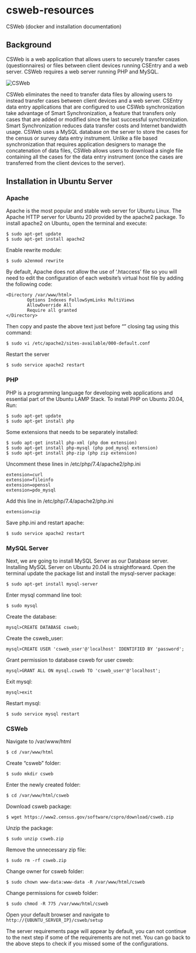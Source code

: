 # csweb-resources
CSWeb (docker and installation documentation)

## Background
CSWeb is a web application that allows users to securely transfer cases (questionnaires) or files between client devices running CSEntry and a web server. CSWeb requires a web server running PHP and MySQL. 

![CSWeb](https://www.csprousers.org/help/CSWeb/synchronization_flow.png)

CSWeb eliminates the need to transfer data files by allowing users to instead transfer cases between client devices and a web server. CSEntry data entry applications that are configured to use CSWeb synchronization take advantage of Smart Synchronization, a feature that transfers only cases that are added or modified since the last successful synchronization. Smart Synchronization reduces data transfer costs and Internet bandwidth usage.
CSWeb uses a MySQL database on the server to store the cases for the census or survey data entry instrument. Unlike a file based synchronization that requires application designers to manage the concatenation of data files, CSWeb allows users to download a single file containing all the cases for the data entry instrument (once the cases are transferred from the client devices to the server).

## Installation in Ubuntu Server
### Apache
Apache is the most popular and stable web server for Ubuntu Linux. The Apache HTTP server for Ubuntu 20 provided by the apache2 package. To install apache2 on Ubuntu, open the terminal and execute:
```
$ sudo apt-get update
$ sudo apt-get install apache2
```

Enable rewrite module:
```
$ sudo a2enmod rewrite
```

By default, Apache does not allow the use of ‘.htaccess’ file so you will need to edit the configuration of each website’s virtual host file by adding the following code:

```
<Directory /var/www/html>
        Options Indexes FollowSymLinks MultiViews
        AllowOverride All
        Require all granted
</Directory>
```

Then copy and paste the above text just before “</VirtualHost>” closing tag using this command:
```
$ sudo vi /etc/apache2/sites-available/000-default.conf
```

Restart the server
```
$ sudo service apache2 restart
```

### PHP
PHP is a programming language for developing web applications and essential part of the Ubuntu LAMP Stack. To install PHP on Ubuntu 20.04, Run:
```
$ sudo apt-get update
$ sudo apt-get install php
```

Some extensions that needs to be separately installed:
```
$ sudo apt-get install php-xml (php dom extension)
$ sudo apt-get install php-mysql (php pod_mysql extension)
$ sudo apt-get install php-zip (php zip extension)
```

Uncomment these lines in /etc/php/7.4/apache2/php.ini
```
extension=curl
extension=fileinfo
extension=openssl
extension=pdo_mysql
```

Add this line in /etc/php/7.4/apache2/php.ini
```
extension=zip
```

Save php.ini and restart apache:
```
$ sudo service apache2 restart
```

### MySQL Server
Next, we are going to install MySQL Server as our Database server. Installing MySQL Server on Ubuntu 20.04 is straightforward. Open the terminal update the package list and install the mysql-server package:

```
$ sudo apt-get install mysql-server
```

Enter mysql command line tool:
```
$ sudo mysql
```
Create the database:
```
mysql>CREATE DATABASE csweb;
```
Create the csweb_user:
```
mysql>CREATE USER 'csweb_user'@'localhost' IDENTIFIED BY 'password';
```
Grant permission to database csweb for user csweb:
```
mysql>GRANT ALL ON mysql.csweb TO 'csweb_user'@'localhost';
```
Exit mysql:
```
mysql>exit
```
Restart mysql:
```
$ sudo service mysql restart
```

### CSWeb
Navigate to /var/www/html
```
$ cd /var/www/html
```
Create “csweb” folder:
```
$ sudo mkdir csweb
```
Enter the newly created folder:
```
$ cd /var/www/html/csweb
```
Download csweb package:
```
$ wget https://www2.census.gov/software/cspro/download/csweb.zip 
```
Unzip the package:
```
$ sudo unzip csweb.zip 
```
Remove the unnecessary zip file:
```
$ sudo rm -rf csweb.zip
```
Change owner for csweb folder:
```
$ sudo chown www-data:www-data -R /var/www/html/csweb
```
Change permissions for csweb folder:
```
$ sudo chmod -R 775 /var/www/html/csweb
```

Open your default browser and navigate to `http://{UBUNTU_SERVER_IP}/csweb/setup`

The server requirements page will appear by default, you can not continue to the next step if some of the requirements are not met. You can go back to the above steps to check if you missed some of the configurations.
